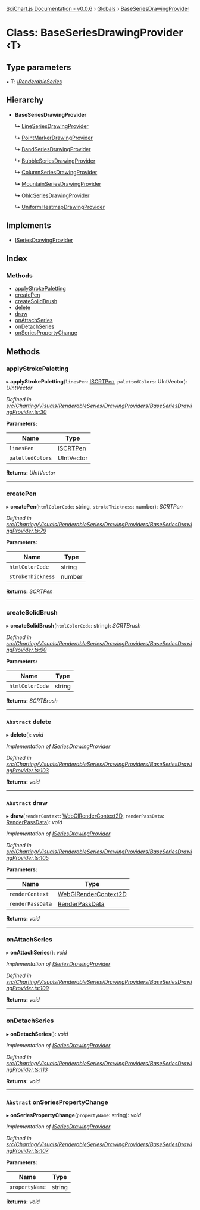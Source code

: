 [SciChart.js Documentation - v0.0.6](../README.md) › [Globals](../globals.md) › [BaseSeriesDrawingProvider](baseseriesdrawingprovider.md)

# Class: BaseSeriesDrawingProvider ‹**T**›

## Type parameters

▪ **T**: *[IRenderableSeries](../interfaces/irenderableseries.md)*

## Hierarchy

* **BaseSeriesDrawingProvider**

  ↳ [LineSeriesDrawingProvider](lineseriesdrawingprovider.md)

  ↳ [PointMarkerDrawingProvider](pointmarkerdrawingprovider.md)

  ↳ [BandSeriesDrawingProvider](bandseriesdrawingprovider.md)

  ↳ [BubbleSeriesDrawingProvider](bubbleseriesdrawingprovider.md)

  ↳ [ColumnSeriesDrawingProvider](columnseriesdrawingprovider.md)

  ↳ [MountainSeriesDrawingProvider](mountainseriesdrawingprovider.md)

  ↳ [OhlcSeriesDrawingProvider](ohlcseriesdrawingprovider.md)

  ↳ [UniformHeatmapDrawingProvider](uniformheatmapdrawingprovider.md)

## Implements

* [ISeriesDrawingProvider](../interfaces/iseriesdrawingprovider.md)

## Index

### Methods

* [applyStrokePaletting](baseseriesdrawingprovider.md#applystrokepaletting)
* [createPen](baseseriesdrawingprovider.md#createpen)
* [createSolidBrush](baseseriesdrawingprovider.md#createsolidbrush)
* [delete](baseseriesdrawingprovider.md#abstract-delete)
* [draw](baseseriesdrawingprovider.md#abstract-draw)
* [onAttachSeries](baseseriesdrawingprovider.md#onattachseries)
* [onDetachSeries](baseseriesdrawingprovider.md#ondetachseries)
* [onSeriesPropertyChange](baseseriesdrawingprovider.md#abstract-onseriespropertychange)

## Methods

###  applyStrokePaletting

▸ **applyStrokePaletting**(`linesPen`: [ISCRTPen](../interfaces/iscrtpen.md), `palettedColors`: UIntVector): *UIntVector*

*Defined in [src/Charting/Visuals/RenderableSeries/DrawingProviders/BaseSeriesDrawingProvider.ts:30](https://github.com/ABTSoftware/SciChart.Dev/blob/ff9f38d289/Web/src/SciChart/src/Charting/Visuals/RenderableSeries/DrawingProviders/BaseSeriesDrawingProvider.ts#L30)*

**Parameters:**

Name | Type |
------ | ------ |
`linesPen` | [ISCRTPen](../interfaces/iscrtpen.md) |
`palettedColors` | UIntVector |

**Returns:** *UIntVector*

___

###  createPen

▸ **createPen**(`htmlColorCode`: string, `strokeThickness`: number): *SCRTPen*

*Defined in [src/Charting/Visuals/RenderableSeries/DrawingProviders/BaseSeriesDrawingProvider.ts:79](https://github.com/ABTSoftware/SciChart.Dev/blob/ff9f38d289/Web/src/SciChart/src/Charting/Visuals/RenderableSeries/DrawingProviders/BaseSeriesDrawingProvider.ts#L79)*

**Parameters:**

Name | Type |
------ | ------ |
`htmlColorCode` | string |
`strokeThickness` | number |

**Returns:** *SCRTPen*

___

###  createSolidBrush

▸ **createSolidBrush**(`htmlColorCode`: string): *SCRTBrush*

*Defined in [src/Charting/Visuals/RenderableSeries/DrawingProviders/BaseSeriesDrawingProvider.ts:90](https://github.com/ABTSoftware/SciChart.Dev/blob/ff9f38d289/Web/src/SciChart/src/Charting/Visuals/RenderableSeries/DrawingProviders/BaseSeriesDrawingProvider.ts#L90)*

**Parameters:**

Name | Type |
------ | ------ |
`htmlColorCode` | string |

**Returns:** *SCRTBrush*

___

### `Abstract` delete

▸ **delete**(): *void*

*Implementation of [ISeriesDrawingProvider](../interfaces/iseriesdrawingprovider.md)*

*Defined in [src/Charting/Visuals/RenderableSeries/DrawingProviders/BaseSeriesDrawingProvider.ts:103](https://github.com/ABTSoftware/SciChart.Dev/blob/ff9f38d289/Web/src/SciChart/src/Charting/Visuals/RenderableSeries/DrawingProviders/BaseSeriesDrawingProvider.ts#L103)*

**Returns:** *void*

___

### `Abstract` draw

▸ **draw**(`renderContext`: [WebGlRenderContext2D](webglrendercontext2d.md), `renderPassData`: [RenderPassData](renderpassdata.md)): *void*

*Implementation of [ISeriesDrawingProvider](../interfaces/iseriesdrawingprovider.md)*

*Defined in [src/Charting/Visuals/RenderableSeries/DrawingProviders/BaseSeriesDrawingProvider.ts:105](https://github.com/ABTSoftware/SciChart.Dev/blob/ff9f38d289/Web/src/SciChart/src/Charting/Visuals/RenderableSeries/DrawingProviders/BaseSeriesDrawingProvider.ts#L105)*

**Parameters:**

Name | Type |
------ | ------ |
`renderContext` | [WebGlRenderContext2D](webglrendercontext2d.md) |
`renderPassData` | [RenderPassData](renderpassdata.md) |

**Returns:** *void*

___

###  onAttachSeries

▸ **onAttachSeries**(): *void*

*Implementation of [ISeriesDrawingProvider](../interfaces/iseriesdrawingprovider.md)*

*Defined in [src/Charting/Visuals/RenderableSeries/DrawingProviders/BaseSeriesDrawingProvider.ts:109](https://github.com/ABTSoftware/SciChart.Dev/blob/ff9f38d289/Web/src/SciChart/src/Charting/Visuals/RenderableSeries/DrawingProviders/BaseSeriesDrawingProvider.ts#L109)*

**Returns:** *void*

___

###  onDetachSeries

▸ **onDetachSeries**(): *void*

*Implementation of [ISeriesDrawingProvider](../interfaces/iseriesdrawingprovider.md)*

*Defined in [src/Charting/Visuals/RenderableSeries/DrawingProviders/BaseSeriesDrawingProvider.ts:113](https://github.com/ABTSoftware/SciChart.Dev/blob/ff9f38d289/Web/src/SciChart/src/Charting/Visuals/RenderableSeries/DrawingProviders/BaseSeriesDrawingProvider.ts#L113)*

**Returns:** *void*

___

### `Abstract` onSeriesPropertyChange

▸ **onSeriesPropertyChange**(`propertyName`: string): *void*

*Implementation of [ISeriesDrawingProvider](../interfaces/iseriesdrawingprovider.md)*

*Defined in [src/Charting/Visuals/RenderableSeries/DrawingProviders/BaseSeriesDrawingProvider.ts:107](https://github.com/ABTSoftware/SciChart.Dev/blob/ff9f38d289/Web/src/SciChart/src/Charting/Visuals/RenderableSeries/DrawingProviders/BaseSeriesDrawingProvider.ts#L107)*

**Parameters:**

Name | Type |
------ | ------ |
`propertyName` | string |

**Returns:** *void*
